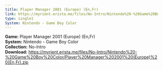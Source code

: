 ```yaml
---
title: Player Manager 2001 (Europe) (En,Fr)
link: https://myrient.erista.me/files/No-Intro/Nintendo%20-%20Game%20Boy%20Color/Player%20Manager%202001%20(Europe)%20(En,Fr).zip
type: single1
System: Nintendo - Game Boy Color
---
```

<b>Game:</b> Player Manager 2001 (Europe) (En,Fr)<br>
<b>System:</b> Nintendo - Game Boy Color<br>
<b>Collection:</b> No-Intro<br>
<b>Download:</b> https://myrient.erista.me/files/No-Intro/Nintendo%20-%20Game%20Boy%20Color/Player%20Manager%202001%20(Europe)%20(En,Fr).zip